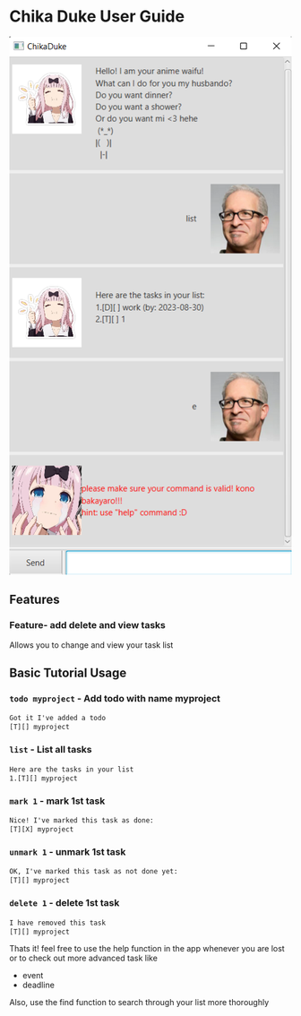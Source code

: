 # Chika Duke User Guide
![Image of ChikaDuke](Ui.png)
## Features 

### Feature- add delete and view tasks

Allows you to change and view your task list

## Basic Tutorial Usage

### `todo myproject` - Add todo with name myproject

```
Got it I've added a todo
[T][] myproject
```

### `list` - List all tasks

```
Here are the tasks in your list
1.[T][] myproject
```


### `mark 1` - mark 1st task

```
Nice! I've marked this task as done:
[T][X] myproject
```

### `unmark 1` - unmark 1st task

```
OK, I've marked this task as not done yet:
[T][] myproject
```
### `delete 1` - delete 1st task

```
I have removed this task
[T][] myproject
```

Thats it! feel free to use the help function in the app
whenever you are lost or to check out more advanced task like
 - event
 - deadline

Also, use the find function to search through your list more thoroughly

